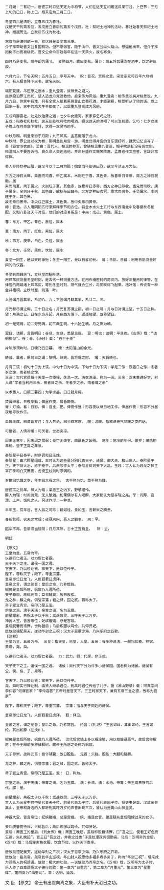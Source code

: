 <!-- { "loadSidebar": true } -->
    二月朔：二有初一。唐德宗时将这天定为中和节，人们在这天互相赠送瓜果百谷。上巳节：三月上旬的巳日，称上巳。后来定为三月三日。

    冬至百六是清明，立春五戊为春社。 
    戊是天干的第五位，五戊是立春后的第五个戊日。社：祭祀土地神的活动，春社始春天祭祀土地神。根据历法，立秋后五戊为秋社。

    寒食节是清明前一日，初伏日是夏至第三庚。 
    介子推帮助晋文公复国有功，但不愿做官，隐于山中，晋文公纵火烧山，想逼他出来，但介子推抱树不出而被烧死。晋文公命令百姓每年在这一天禁火，故名寒食。

    四月乃是麦秋，端午却为蒲节。 麦熟四月，故曰麦秋。蒲节：端五将菖蒲泡在酒中，饮之避瘟疫，

    六月六日，节名天贶；五月五日，序号天中。 贶：音况。赏赐之意。宋哲宗元符四年六月初六，有人报告降下天书，故名天贶。

    端阳竞渡，吊屈原之溺水；重九登高，效桓景之避灾。 
    屈原投汨罗江而死，楚人造龙舟竞渡救他，后来传为风俗。重九登高：相传费长房对桓景说，九月九日，你家中有难，只有全家人插着茱萸登山饮菊花酒，才能避祸，桓景听从了他的话。晚上回家一看，家中的鸡犬牛羊都死了。以后重九登高成为风俗。

    五戊鸡豚宴社，处处饮治聋之酒；七夕牛女渡河，家家穿乞巧之针。 
    五戊：指春社和秋社。这天到处吃鸡吃肉喝酒，据说这天的酒喝了可以治耳聋。乞巧：七夕女孩子晚上在月亮底下穿针，求得一双灵巧的手。

    中秋月朗，明皇亲游于月殿；九日风高，孟嘉帽落于龙山。 
    中秋时，罗公远以杖为桥，引明皇到月宫一游，明皇觉得月宫的音乐很好听，就凭记忆谱写了一首《霓堂羽衣曲》。孟嘉：晋代人，桓温的参军，曾随桓温重九登高，帽子吹落却没有感觉到，桓温叫人不要告诉他，良久命人交还给他，并命孙盛作文嘲笑阵嘉，孟嘉也作文应答，言辞非常得体。

    秦人岁终祭神曰腊，故至今以十二月为腊；始皇当年御讳曰政，故至今读正月为征。 

    东方之神曰太皞，乘震而司春，甲乙属本，木则旺于春，其色青，故春帝曰青帝。南方之神曰祝融，居 
    离而司夏，丙丁属火，火则旺于夏，其色赤，故夏帝曰赤帝。西方之神曰蓐收，当兑而司秋，庚辛属金，金则旺于秋，其色白，故秋帝曰白帝。北方之神曰玄冥，乘坎而司冬，壬癸属水，水则旺于冬，其色黑， 
    故冬帝曰黑帝。中央戊己属土，其色黄，故中央帝曰黄帝。 
    皞：音浩。古人用阴阳五行来解释季节和方位，将金木水火土五行与东西南北中及春夏秋冬相配，又和八卦及天干对应，他们的对应关系是：中央：戊己，黄色，属土。

    春：东方，甲乙，青色，震位，属木

    夏：南方，丙丁，红色，离位，属火

    秋：西方，庚辛，白色，兑位，属金

    冬：北方，壬癸，黑色，坎位，属水

    夏至一阴生，是以天时渐短；冬至一阳生，是以日晷初长。 晷：日影。日晷：利用日影测量时间的的仪器。

    冬至到而葭灰飞，立秋至而梧叶落。 
    用芦苇灰测量冬至时刻，是古代一种测量方法。在用布缦密封的房间内，放好测量用的律管，在律管的两端堵上芦苇灰，等到冬至时刻，阳气就会生长，将灰吹得飞起来。梧叶落：传说有一种金井梧桐，立秋时至，则落一叶。

    上弦谓月圆其半，系初八、九；下弦谓月缺其半，系廿二、三。 

    月光都尽谓之晦，三十日之名；月光复苏谓之朔，初一日之号；月与日对谓之望，十五日之称。 
    望：月满之日，日在东方升起，月在西方落下，遥遥相望，故称望日。

    初一是死魄，初二旁死魄，初三哉生明，十六始生魄。月之质为魄。 

    翌日、诘朝，言皆明日；谷旦、吉旦，悉是良辰。 翌：明也；诘朝：平旦也。《左传》载：“诘朝相见”。谷：善。《诗经》载：“谷旦于差”

    片晌即谓片时，日曛乃云日暮。 曛：太阳落山的余光。

    畴昔、曩者，俱前日之谓；黎明、昧爽，皆将曙之时。 曙：天将晓也。

    月有三浣：初旬十日为上浣，中旬十日为中浣，下旬十日为下浣；学足三馀：夜者日之馀，冬者岁之馀，雨者睛之馀。 
    三浣：古代官员每十天发一次傣禄，休息一次，洗衣洗澡，称为一浣。三余：汉末董遇好学，对人说“学者当利用三余，夜者日之余，冬者岁之余，雨者晴之余”

    以术愚人，曰朝三暮四；为学求益，曰日就月将。 

    焚膏继晷，日夜辛勤；俾昼作夜，晨昏颠倒。 
    膏：灯油。晷：日影。俾：音比，把。俾夜作昼：形容夜以继日地工作。俾昼作夜：形容不分昼夜地寻欢作乐。

    自愧无成，曰虚延岁月；与人共语，曰少叙寒暄。 暄：温暖。指叙说天气寒暖之类的话。

    可憎者，人情冷暖；可厌者，世态炎凉。 

    周末无寒年，因东周之懦弱；秦亡无燠岁，由嬴氏之凶残。 寒年：寒冷的年份。燠岁：暖热的年份。皆不正常之年景。

    泰阶星平曰泰平，时序调和曰玉烛。 
    泰阶星：由六颗星组成，古时认为这些星分别代表天子、诸侯、卿大夫、和士庶人。泰阶星平正，天下就大治，称不泰平，后来写作太平；泰阶星斜则天下大乱。玉烛：古人认为烛龙之神主宰四季和白天黑夜，龙衔玉烛则时序调和。

    岁歉曰饥馑之岁，年丰曰大有之年。 古不熟为饥，菜不熟为馑。

    唐德宗之饥年，醉人为瑞；梁惠王之凶岁，野莩堪怜。 
    醉人为瑞：时闹饥荒，无人酿酒。如果偶尔有人喝醉，大家都认为是祥瑞之兆。莩：同殍，音漂，上声。饿死之人。另读作浮，一种草。

    丰年玉，荒年谷，言人品之可珍；薪如桂，食如玉，言薪米之腾贵。 

    春祈秋报，农夫之常规；夜寐夙兴，吾人之勤事。 夙：早。

    韶华不再，吾辈须当惜阴；日月其除，志士正宜待旦。  除：去。

    朝廷  

    【原文】
    王皇为皇，五帝为帝。
    以德行仁者王，以力假仁者霸。
    天于天下之主，诸侯一国之君。
    官天下，乃以位让贤，家天下，是以位传子。
    陛下，尊称天子；殿下，尊重宗藩。
    皇帝即位曰龙飞，人臣觐君曰虎拜。
    皇帝之言，谓之纶音；皇后之命，乃称懿旨。
    椒房是皇后所居，枫宸乃人君所莅。
    天子尊崇，故称元首；臣邻辅翼，故日股肱。
    龙之种，麟之角，俱誉宗藩；君之储，国之贰，首称太子。
    帝子爰立青宫，帝印乃是玉玺。
    宗室之派，演于天潢；帝胄之谱，名为玉牒。
    前星耀彩，共祝太子以千秋；嵩岳效灵，三呼天子以万岁。
    神器大宝，皆言帝位；妃嫔媵嫱，总是宫娥。
    姜后脱簪而待罪，世称哲后；马后练服以鸣俭，共仰贤妃。
    唐放勋德配昊天，遂动华封之三祝；汉太子恩覃少海，乃兴乐府之四歌。
    【注释】
    王皇为皇，五帝为帝。 三皇：指天皇，地皇，人皇。五帝：有多种说法，一般指伏羲，神农，黄帝，尧，舜。

    以德行仁者王，以力假仁者霸。 力：武力。假：代理，非正式。

    天子天下之主，诸侯一国之君。 诸侯：周代天下分为许多小诸侯国，国君称为诸侯。诸侯有公、侯、伯、子、男等。

    官天下，乃以位让贤；家天下，是以位传子。 
    尧、舜时实行禅让制，由贤人继承君位，到禹时君位传给了儿子。据《湘山野录》载：宋真宗问李仲容“何谓官家？”李仲容答“五帝时是官天下，三王时家天下，兼有五帝三皇之德，故称为官家”

    陛下，尊称天子；殿下，尊重宗藩。 宗藩：指与天子同姓的诸侯。

    皇帝即位曰龙飞，人臣觐君曰虎拜。 觐：拜见。

    皇帝之言，谓之纶音；皇后之命，乃称懿旨。 纶音：《礼记》“王言如丝，其出如纶。王言如纶，其出如脖（左换纟）。

    椒房是皇后所居，枫宸乃人君所莅。 汉代后宫墙上多以椒涂墙，用以取暖避恶气，故后宫称椒房；在帝王殿前多种植枫树，故帝王所居之处称为枫宸。

    天子尊崇，故称元首；臣邻辅翼，故日股肱。 元首：头脑。股肱：大腿和胳膊。

    龙之种，麟之角，俱誉宗藩；君之储，国之贰，皆称太子。 

    帝子爰立青宫，帝印乃是玉玺。爰： 曰，称为。

    宗室之派，演于天潢；帝胄之谱，名为玉牒。 演：长流。潢：水池。帝胄：帝王或贵族的后代。牒：册。

    前星耀彩，共祝太子以千秋；嵩岳效灵，三呼天子以万岁。 
    古人认为三星中的中星代表天子位，前星代表太子位，后星代表庶子位。据史书记载，汉武帝登嵩山，皇帝和身边的人都听到高呼万岁的声音出现三次，被认为是嵩山山神显灵。

    神器大宝，皆言帝位；妃嫔媵嫱，总是宫娥。 嫔、嫱是女官，媵是随从皇后陪嫁过来的女子。

    姜后脱簪而待罪，世称哲后；马后练服以鸣俭，共仰贤妃。 
    姜后：周宣王的皇后，《列女传》载：周宣王晚起，姜后即脱簪请罪，曰“吾之过，使君王好色而忘德，失礼晚起”。宣王曰“吾之过，非卿之过也”于是处理政务很勤奋。马后：汉明帝的皇后。《汉书》载：马后穿素色衣服，饮食节俭，以作天下表率。

    唐放勋德配昊天，遂动华封之三祝；汉太子恩覃少海，乃兴乐府之四歌。 
    唐放勋：指尧帝。尧帝到华山巡视，华山封人祝愿他多福多寿多男子，称为“华封三祝”，后来成为颂扬人的祝颂语。放勋：极大的功勋，一说放勋乃尧帝之名。《汉书》载，汉明帝为太子时，乐人作了四章颂扬太子德行的歌：第一章为“日重光”，第二章为“月重光”，第三章为“星重辉”，第四章为“海重润”。覃：达到，延及。

文  臣 
    【原文】
    帝王有出震向离之象，大臣有补天浴日之功。
